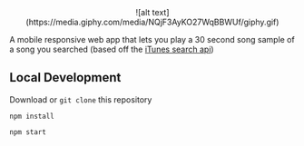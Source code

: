 <center>![alt text](https://media.giphy.com/media/NQjF3AyKO27WqBBWUf/giphy.gif)</center>

<center><https://song-samples.surge.sh/></center>

A mobile responsive web app that lets you play a 30 second song sample of a song you searched (based off the [iTunes search api](https://affiliate.itunes.apple.com/resources/documentation/itunes-store-web-service-search-api/))

## Local Development
Download or `git clone` this repository

`npm install`

`npm start`